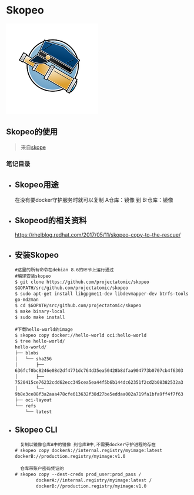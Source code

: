 # Skopeo
<img src="https://github.com/mclitao/openshift/blob/master/docker/Skopeo.svg?raw=true" alt="" width="250"/>

## Skopeo的使用
> 来自[skope](https://github.com/containers/skopeo)

### 笔记目录

- **Skopeo用途**
  - 
    在没有要docker守护服务时就可以复制 A仓库：镜像 到 B:仓库：镜像
    
- **Skopeod的相关资料**
  -  
     https://rhelblog.redhat.com/2017/05/11/skopeo-copy-to-the-rescue/

- **安装Skopeo**
  -  
    ```batch
    #这里的所有命令在debian 8.6的环节上运行通过
    #编译安装skopeo
    $ git clone https://github.com/projectatomic/skopeo $GOPATH/src/github.com/projectatomic/skopeo
    $ sudo apt-get install libgpgme11-dev libdevmapper-dev btrfs-tools go-md2man
    $ cd $GOPATH/src/github.com/projectatomic/skopeo 
    $ make binary-local
    $ sudo make install
    
    #下载hello-world的image
    $ skopeo copy docker://hello-world oci:hello-world
    $ tree hello-world/
    hello-world/
    ├── blobs
    │   └── sha256
    │       ├── 636fcf0bc8246e08d2df4771dc764d35ea50428b8dfaa904773b0707cb4f6303
    │       ├── 7520415ce76232cdd62ecc345cea5ea44f5b6b144dc62351f2cd2b08382532a3
    │       └── 9b8e3ce88f3a2aaa478cfe613632f38d27be5eddaa002a719fa1bfa9ff4f7f63
    ├── oci-layout
    └── refs
        └── latest
    ```
    
- **Skopeo CLI**
  -  
    ```batch
      复制以镜像仓库A中的镜像 到仓库B中,不需要docker守护进程的存在
    # skopeo copy dockerA://internal.registry/myimage:latest  dockerB://production.registry/myimage:v1.0
        
      仓库带账户密码凭证的
    # skopeo copy --dest-creds prod_user:prod_pass /
            dockerA://internal.registry/myimage:latest /
            dockerB://production.registry/myimage:v1.0    
    ```
